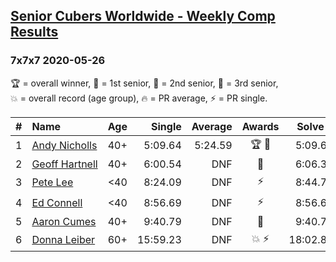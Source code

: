 <style>table {white-space: nowrap;}</style>

## [Senior Cubers Worldwide - Weekly Comp Results](/scw-comp/results/)
### 7x7x7 2020-05-26

<span style="white-space: nowrap;">🏆 = overall winner</span>, <span style="white-space: nowrap;">🥇 = 1st senior</span>, <span style="white-space: nowrap;">🥈 = 2nd senior</span>, <span style="white-space: nowrap;">🥉 = 3rd senior</span>, <span style="white-space: nowrap;">💥 = overall record (age group)</span>, <span style="white-space: nowrap;">🔥 = PR average</span>, <span style="white-space: nowrap;">⚡ = PR single</span>.

| # | Name | Age | Single | Average | Awards | Solve 1 | Solve 2 | Solve 3 | Video |
| :--: | :-- | :--: | --: | --: | :--: | --: | --: | --: | :-- |
| 1 | [Andy Nicholls](../../persons/andy_nicholls/777.md) | 40+ | 5:09.64 | 5:24.59 | 🏆 🥇 | 5:09.64 | 5:54.34 | 5:09.78 | [Link](https://www.facebook.com/events/637852836799991/permalink/638086230109985) |
| 2 | [Geoff Hartnell](../../persons/geoff_hartnell/777.md) | 40+ | 6:00.54 | DNF | 🥈 | 6:06.35 | 6:00.54 | DNF | [Link](https://www.facebook.com/events/637852836799991/permalink/638017150116893) |
| 3 | [Pete Lee](../../persons/pete_lee/777.md) | <40 | 8:24.09 | DNF | ⚡ | 8:44.72 | 8:24.09 | DNS | [Link](https://www.facebook.com/events/637852836799991/permalink/638057023446239) |
| 4 | [Ed Connell](../../persons/ed_connell/777.md) | <40 | 8:56.69 | DNF | ⚡ | 8:56.69 | DNS | DNS | [Link](https://www.facebook.com/events/637852836799991/permalink/640364566548818) |
| 5 | [Aaron Cumes](../../persons/aaron_cumes/777.md) | 40+ | 9:40.79 | DNF | 🥉 | 9:40.79 | DNS | DNS | [Link](https://www.facebook.com/events/637852836799991/permalink/637940170124591) |
| 6 | [Donna Leiber](../../persons/donna_leiber/777.md) | 60+ | 15:59.23 | DNF | 💥 ⚡ | 18:02.84 | 15:59.23 | DNS | [Link](https://www.facebook.com/events/637852836799991/permalink/640055109913097) |

<!-- Global site tag (gtag.js) - Google Analytics -->
<script async src="https://www.googletagmanager.com/gtag/js?id=UA-86348435-3"></script>
<script>window.dataLayer = window.dataLayer || []; function gtag() {dataLayer.push(arguments);} gtag('js', new Date()); gtag('config', 'UA-86348435-3');</script>
